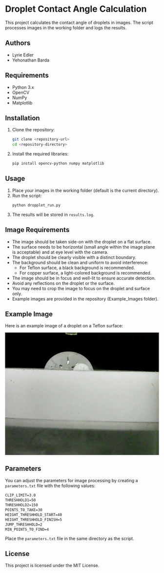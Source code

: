 # Droplet Contact Angle Calculation

This project calculates the contact angle of droplets in images. The script processes images in the working folder and logs the results.

## Authors

- Lyrie Edler
- Yehonathan Barda

## Requirements

- Python 3.x
- OpenCV
- NumPy
- Matplotlib

## Installation

1. Clone the repository:
    ```sh
    git clone <repository-url>
    cd <repository-directory>
    ```

2. Install the required libraries:
    ```sh
    pip install opencv-python numpy matplotlib
    ```

## Usage

1. Place your images in the working folder (default is the current directory).
2. Run the script:
    ```sh
    python dropplet_run.py
    ```
3. The results will be stored in `results.log`.

## Image Requirements

- The image should be taken side-on with the droplet on a flat surface.
- The surface needs to be horizontal (small angle within the image plane is acceptable) and at eye level with the camera.
- The droplet should be clearly visible with a distinct boundary.
- The background should be clean and uniform to avoid interference:
  - For Teflon surface, a black background is recommended.
  - For copper surface, a light-colored background is recommended.
- The image should be in focus and well-lit to ensure accurate detection.
- Avoid any reflections on the droplet or the surface.
- You may need to crop the image to focus on the droplet and surface only.
- Example images are provided in the repository (Example_Images folder).

## Example Image

Here is an example image of a droplet on a Teflon surface:

![Teflon Surface Droplet](Example_Images/teflon1.jpg)

## Parameters

You can adjust the parameters for image processing by creating a `parameters.txt` file with the following values:
```plaintext
CLIP_LIMIT=3.0
THRESHHOLD1=50
THRESHHOLD2=150
POINTS_TO_TAKE=30
HEIGHT_THRESHHOLD_START=40
HEIGHT_THRESHHOLD_FINISH=5
JUMP_THRESHHOLD=2
MIN_POINTS_TO_FIND=4
```

Place the `parameters.txt` file in the same directory as the script.

## License

This project is licensed under the MIT License.